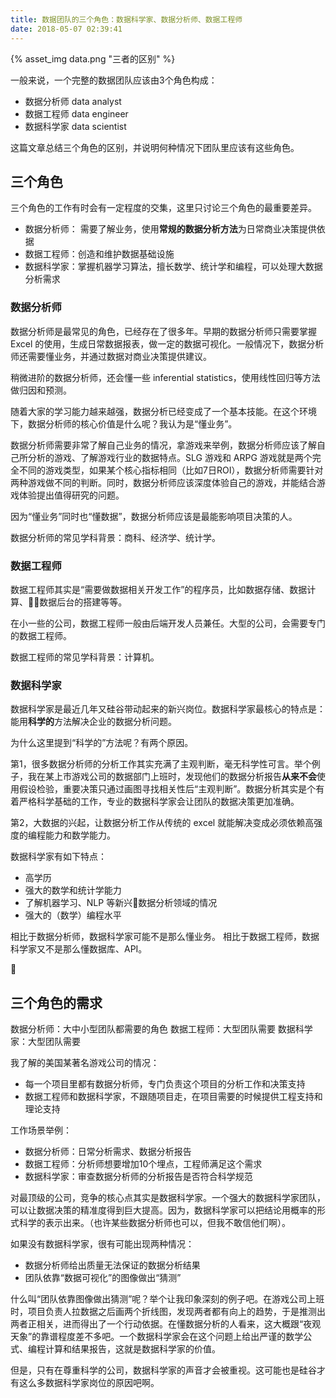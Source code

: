 ```yaml
---
title: 数据团队的三个角色：数据科学家、数据分析师、数据工程师
date: 2018-05-07 02:39:41
---
```


{% asset_img data.png "三者的区别" %}

一般来说，一个完整的数据团队应该由3个角色构成：
- 数据分析师 data analyst
- 数据工程师 data engineer
- 数据科学家 data scientist

这篇文章总结三个角色的区别，并说明何种情况下团队里应该有这些角色。

<!-- more -->

## 三个角色

三个角色的工作有时会有一定程度的交集，这里只讨论三个角色的最重要差异。

- 数据分析师： 需要了解业务，使用**常规的数据分析方法**为日常商业决策提供依据
- 数据工程师：创造和维护数据基础设施
- 数据科学家：掌握机器学习算法，擅长数学、统计学和编程，可以处理大数据分析需求


### 数据分析师

数据分析师是最常见的角色，已经存在了很多年。早期的数据分析师只需要掌握 Excel 的使用，生成日常数据报表，做一定的数据可视化。一般情况下，数据分析师还需要懂业务，并通过数据对商业决策提供建议。

稍微进阶的数据分析师，还会懂一些 inferential statistics，使用线性回归等方法做归因和预测。

随着大家的学习能力越来越强，数据分析已经变成了一个基本技能。在这个环境下，数据分析师的核心价值是什么呢？我认为是“懂业务”。

数据分析师需要非常了解自己业务的情况，拿游戏来举例，数据分析师应该了解自己所分析的游戏、了解游戏行业的数据特点。SLG 游戏和 ARPG 游戏就是两个完全不同的游戏类型，如果某个核心指标相同（比如7日ROI），数据分析师需要针对两种游戏做不同的判断。同时，数据分析师应该深度体验自己的游戏，并能结合游戏体验提出值得研究的问题。

因为“懂业务”同时也“懂数据”，数据分析师应该是最能影响项目决策的人。

数据分析师的常见学科背景：商科、经济学、统计学。

### 数据工程师

数据工程师其实是“需要做数据相关开发工作”的程序员，比如数据存储、数据计算、数据后台的搭建等等。

在小一些的公司，数据工程师一般由后端开发人员兼任。大型的公司，会需要专门的数据工程师。

数据工程师的常见学科背景：计算机。

### 数据科学家

数据科学家是最近几年又硅谷带动起来的新兴岗位。数据科学家最核心的特点是：能用**科学的**方法解决企业的数据分析问题。

为什么这里提到“科学的”方法呢？有两个原因。

第1，很多数据分析师的分析工作其实充满了主观判断，毫无科学性可言。举个例子，我在某上市游戏公司的数据部门上班时，发现他们的数据分析报告**从来不会**使用假设检验，重要决策只通过画图寻找相关性后“主观判断”。数据分析其实是个有着严格科学基础的工作，专业的数据科学家会让团队的数据决策更加准确。

第2，大数据的兴起，让数据分析工作从传统的 excel 就能解决变成必须依赖高强度的编程能力和数学能力。

数据科学家有如下特点：
- 高学历
- 强大的数学和统计学能力
- 了解机器学习、NLP 等新兴数据分析领域的情况
- 强大的（数学）编程水平

相比于数据分析师，数据科学家可能不是那么懂业务。
相比于数据工程师，数据科学家又不是那么懂数据库、API。


## 三个角色的需求

数据分析师：大中小型团队都需要的角色
数据工程师：大型团队需要
数据科学家：大型团队需要

我了解的美国某著名游戏公司的情况：
- 每一个项目里都有数据分析师，专门负责这个项目的分析工作和决策支持
- 数据工程师和数据科学家，不跟随项目走，在项目需要的时候提供工程支持和理论支持

工作场景举例：
- 数据分析师：日常分析需求、数据分析报告
- 数据工程师：分析师想要增加10个埋点，工程师满足这个需求
- 数据科学家：审查数据分析师的分析报告是否符合科学规范

对最顶级的公司，竞争的核心点其实是数据科学家。一个强大的数据科学家团队，可以让数据决策的精准度得到巨大提高。因为，数据科学家可以把结论用概率的形式科学的表示出来。（也许某些数据分析师也可以，但我不敢信他们啊）。

如果没有数据科学家，很有可能出现两种情况：
- 数据分析师给出质量无法保证的数据分析结果
- 团队依靠“数据可视化”的图像做出“猜测”

什么叫“团队依靠图像做出猜测”呢？举个让我印象深刻的例子吧。在游戏公司上班时，项目负责人拉数据之后画两个折线图，发现两者都有向上的趋势，于是推测出两者正相关，进而得出了一个行动依据。在懂数据分析的人看来，这大概跟“夜观天象”的靠谱程度差不多吧。一个数据科学家会在这个问题上给出严谨的数学公式、编程计算和结果报告，这就是数据科学家的价值。

但是，只有在尊重科学的公司，数据科学家的声音才会被重视。这可能也是硅谷才有这么多数据科学家岗位的原因吧啊。
